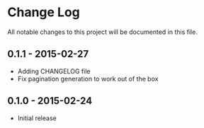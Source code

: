 # Change Log

All notable changes to this project will be documented in this file.

## 0.1.1 - 2015-02-27
* Adding CHANGELOG file
* Fix pagination generation to work out of the box

## 0.1.0 - 2015-02-24
* Initial release
